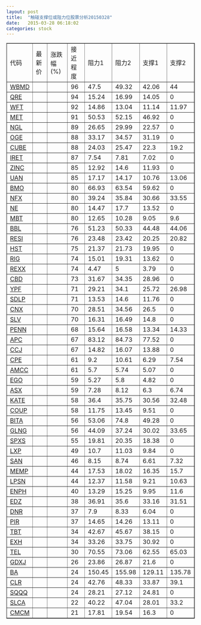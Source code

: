 ```yaml
---
layout: post
title:  "触碰支撑位或阻力位股票分析20150328"
date:   2015-03-28 06:18:02
categories: stock
---
```

<script type="text/javascript">
var stockList = []
stockList.push('gb_wbmd');
stockList.push('gb_qre');
stockList.push('gb_wft');
stockList.push('gb_met');
stockList.push('gb_ngl');
stockList.push('gb_oge');
stockList.push('gb_cube');
stockList.push('gb_iret');
stockList.push('gb_zinc');
stockList.push('gb_uan');
stockList.push('gb_bmo');
stockList.push('gb_nfx');
stockList.push('gb_ne');
stockList.push('gb_mbt');
stockList.push('gb_bbl');
stockList.push('gb_resi');
stockList.push('gb_hst');
stockList.push('gb_rig');
stockList.push('gb_rexx');
stockList.push('gb_cbd');
stockList.push('gb_ypf');
stockList.push('gb_sdlp');
stockList.push('gb_cnx');
stockList.push('gb_slv');
stockList.push('gb_penn');
stockList.push('gb_apc');
stockList.push('gb_ccj');
stockList.push('gb_cpe');
stockList.push('gb_amcc');
stockList.push('gb_ego');
stockList.push('gb_asx');
stockList.push('gb_kate');
stockList.push('gb_coup');
stockList.push('gb_bita');
stockList.push('gb_glng');
stockList.push('gb_spxs');
stockList.push('gb_lxp');
stockList.push('gb_san');
stockList.push('gb_memp');
stockList.push('gb_lpsn');
stockList.push('gb_enph');
stockList.push('gb_edz');
stockList.push('gb_dnr');
stockList.push('gb_pir');
stockList.push('gb_tbt');
stockList.push('gb_exh');
stockList.push('gb_tel');
stockList.push('gb_gdxj');
stockList.push('gb_ba');
stockList.push('gb_clr');
stockList.push('gb_sqqq');
stockList.push('gb_slca');
stockList.push('gb_cmcm');
</script>
<table border="1">
 <tr>
 <td>代码</td>
 <td>最新价</td>
 <td>涨跌幅(%)</td>
 <td>接近程度</td>
 <td>阻力1</td>
 <td>阻力2</td>
 <td>支撑1</td>
 <td>支撑2</td>
</tr>
  <tr id="wbmd" class="green">
  <td><a href="http://stock.finance.sina.com.cn/usstock/quotes/WBMD.html" target="_blank">WBMD</a></td><td></td><td></td><td>96</td><td>47.5</td><td>49.32</td><td>42.06</td><td>44</td></tr>
  <tr id="qre" class="red">
  <td><a href="http://stock.finance.sina.com.cn/usstock/quotes/QRE.html" target="_blank">QRE</a></td><td></td><td></td><td>94</td><td>15.24</td><td>16.99</td><td>14.05</td><td>0</td></tr>
  <tr id="wft" class="green">
  <td><a href="http://stock.finance.sina.com.cn/usstock/quotes/WFT.html" target="_blank">WFT</a></td><td></td><td></td><td>92</td><td>14.86</td><td>13.04</td><td>11.14</td><td>11.97</td></tr>
  <tr id="met" class="red">
  <td><a href="http://stock.finance.sina.com.cn/usstock/quotes/MET.html" target="_blank">MET</a></td><td></td><td></td><td>91</td><td>50.53</td><td>52.15</td><td>46.92</td><td>0</td></tr>
  <tr id="ngl" class="red">
  <td><a href="http://stock.finance.sina.com.cn/usstock/quotes/NGL.html" target="_blank">NGL</a></td><td></td><td></td><td>89</td><td>26.65</td><td>29.99</td><td>22.57</td><td>0</td></tr>
  <tr id="oge" class="green">
  <td><a href="http://stock.finance.sina.com.cn/usstock/quotes/OGE.html" target="_blank">OGE</a></td><td></td><td></td><td>88</td><td>33.17</td><td>34.57</td><td>31.19</td><td>0</td></tr>
  <tr id="cube" class="red">
  <td><a href="http://stock.finance.sina.com.cn/usstock/quotes/CUBE.html" target="_blank">CUBE</a></td><td></td><td></td><td>88</td><td>24.03</td><td>25.47</td><td>22.3</td><td>19.2</td></tr>
  <tr id="iret" class="red">
  <td><a href="http://stock.finance.sina.com.cn/usstock/quotes/IRET.html" target="_blank">IRET</a></td><td></td><td></td><td>87</td><td>7.54</td><td>7.81</td><td>7.02</td><td>0</td></tr>
  <tr id="zinc" class="red">
  <td><a href="http://stock.finance.sina.com.cn/usstock/quotes/ZINC.html" target="_blank">ZINC</a></td><td></td><td></td><td>85</td><td>12.92</td><td>14.6</td><td>11.93</td><td>0</td></tr>
  <tr id="uan" class="green">
  <td><a href="http://stock.finance.sina.com.cn/usstock/quotes/UAN.html" target="_blank">UAN</a></td><td></td><td></td><td>85</td><td>17.17</td><td>14.17</td><td>10.76</td><td>13.06</td></tr>
  <tr id="bmo" class="green">
  <td><a href="http://stock.finance.sina.com.cn/usstock/quotes/BMO.html" target="_blank">BMO</a></td><td></td><td></td><td>80</td><td>66.93</td><td>63.54</td><td>59.62</td><td>0</td></tr>
  <tr id="nfx" class="green">
  <td><a href="http://stock.finance.sina.com.cn/usstock/quotes/NFX.html" target="_blank">NFX</a></td><td></td><td></td><td>80</td><td>39.24</td><td>35.84</td><td>30.66</td><td>33.55</td></tr>
  <tr id="ne" class="red">
  <td><a href="http://stock.finance.sina.com.cn/usstock/quotes/NE.html" target="_blank">NE</a></td><td></td><td></td><td>80</td><td>14.47</td><td>17.7</td><td>13.52</td><td>0</td></tr>
  <tr id="mbt" class="green">
  <td><a href="http://stock.finance.sina.com.cn/usstock/quotes/MBT.html" target="_blank">MBT</a></td><td></td><td></td><td>80</td><td>12.65</td><td>10.28</td><td>9.05</td><td>9.6</td></tr>
  <tr id="bbl" class="green">
  <td><a href="http://stock.finance.sina.com.cn/usstock/quotes/BBL.html" target="_blank">BBL</a></td><td></td><td></td><td>76</td><td>51.23</td><td>50.33</td><td>44.48</td><td>44.06</td></tr>
  <tr id="resi" class="green">
  <td><a href="http://stock.finance.sina.com.cn/usstock/quotes/RESI.html" target="_blank">RESI</a></td><td></td><td></td><td>76</td><td>23.48</td><td>23.42</td><td>20.25</td><td>20.82</td></tr>
  <tr id="hst" class="green">
  <td><a href="http://stock.finance.sina.com.cn/usstock/quotes/HST.html" target="_blank">HST</a></td><td></td><td></td><td>75</td><td>21.37</td><td>21.73</td><td>19.95</td><td>0</td></tr>
  <tr id="rig" class="red">
  <td><a href="http://stock.finance.sina.com.cn/usstock/quotes/RIG.html" target="_blank">RIG</a></td><td></td><td></td><td>74</td><td>15.01</td><td>19.31</td><td>13.62</td><td>0</td></tr>
  <tr id="rexx" class="green">
  <td><a href="http://stock.finance.sina.com.cn/usstock/quotes/REXX.html" target="_blank">REXX</a></td><td></td><td></td><td>74</td><td>4.47</td><td>5</td><td>3.79</td><td>0</td></tr>
  <tr id="cbd" class="green">
  <td><a href="http://stock.finance.sina.com.cn/usstock/quotes/CBD.html" target="_blank">CBD</a></td><td></td><td></td><td>73</td><td>31.67</td><td>34.35</td><td>28.96</td><td>0</td></tr>
  <tr id="ypf" class="green">
  <td><a href="http://stock.finance.sina.com.cn/usstock/quotes/YPF.html" target="_blank">YPF</a></td><td></td><td></td><td>71</td><td>29.21</td><td>34.1</td><td>25.72</td><td>26.98</td></tr>
  <tr id="sdlp" class="red">
  <td><a href="http://stock.finance.sina.com.cn/usstock/quotes/SDLP.html" target="_blank">SDLP</a></td><td></td><td></td><td>71</td><td>13.53</td><td>14.6</td><td>11.76</td><td>0</td></tr>
  <tr id="cnx" class="green">
  <td><a href="http://stock.finance.sina.com.cn/usstock/quotes/CNX.html" target="_blank">CNX</a></td><td></td><td></td><td>70</td><td>28.51</td><td>34.56</td><td>26.5</td><td>0</td></tr>
  <tr id="slv" class="red">
  <td><a href="http://stock.finance.sina.com.cn/usstock/quotes/SLV.html" target="_blank">SLV</a></td><td></td><td></td><td>70</td><td>16.31</td><td>16.49</td><td>14.8</td><td>0</td></tr>
  <tr id="penn" class="red">
  <td><a href="http://stock.finance.sina.com.cn/usstock/quotes/PENN.html" target="_blank">PENN</a></td><td></td><td></td><td>68</td><td>15.64</td><td>16.58</td><td>13.34</td><td>14.33</td></tr>
  <tr id="apc" class="red">
  <td><a href="http://stock.finance.sina.com.cn/usstock/quotes/APC.html" target="_blank">APC</a></td><td></td><td></td><td>67</td><td>83.12</td><td>84.73</td><td>77.52</td><td>0</td></tr>
  <tr id="ccj" class="red">
  <td><a href="http://stock.finance.sina.com.cn/usstock/quotes/CCJ.html" target="_blank">CCJ</a></td><td></td><td></td><td>67</td><td>14.82</td><td>16.07</td><td>13.88</td><td>0</td></tr>
  <tr id="cpe" class="green">
  <td><a href="http://stock.finance.sina.com.cn/usstock/quotes/CPE.html" target="_blank">CPE</a></td><td></td><td></td><td>61</td><td>9.2</td><td>10.61</td><td>6.29</td><td>7.54</td></tr>
  <tr id="amcc" class="green">
  <td><a href="http://stock.finance.sina.com.cn/usstock/quotes/AMCC.html" target="_blank">AMCC</a></td><td></td><td></td><td>61</td><td>5.7</td><td>5.74</td><td>5.07</td><td>0</td></tr>
  <tr id="ego" class="green">
  <td><a href="http://stock.finance.sina.com.cn/usstock/quotes/EGO.html" target="_blank">EGO</a></td><td></td><td></td><td>59</td><td>5.27</td><td>5.8</td><td>4.82</td><td>0</td></tr>
  <tr id="asx" class="red">
  <td><a href="http://stock.finance.sina.com.cn/usstock/quotes/ASX.html" target="_blank">ASX</a></td><td></td><td></td><td>59</td><td>7.28</td><td>8.12</td><td>6.3</td><td>6.74</td></tr>
  <tr id="kate" class="green">
  <td><a href="http://stock.finance.sina.com.cn/usstock/quotes/KATE.html" target="_blank">KATE</a></td><td></td><td></td><td>58</td><td>36.4</td><td>35.75</td><td>30.56</td><td>32.48</td></tr>
  <tr id="coup" class="red">
  <td><a href="http://stock.finance.sina.com.cn/usstock/quotes/COUP.html" target="_blank">COUP</a></td><td></td><td></td><td>58</td><td>11.75</td><td>13.45</td><td>9.51</td><td>0</td></tr>
  <tr id="bita" class="green">
  <td><a href="http://stock.finance.sina.com.cn/usstock/quotes/BITA.html" target="_blank">BITA</a></td><td></td><td></td><td>56</td><td>53.06</td><td>74.8</td><td>49.28</td><td>0</td></tr>
  <tr id="glng" class="green">
  <td><a href="http://stock.finance.sina.com.cn/usstock/quotes/GLNG.html" target="_blank">GLNG</a></td><td></td><td></td><td>56</td><td>44.09</td><td>37.24</td><td>30.02</td><td>33.65</td></tr>
  <tr id="spxs" class="red">
  <td><a href="http://stock.finance.sina.com.cn/usstock/quotes/SPXS.html" target="_blank">SPXS</a></td><td></td><td></td><td>55</td><td>19.81</td><td>20.35</td><td>18.38</td><td>0</td></tr>
  <tr id="lxp" class="green">
  <td><a href="http://stock.finance.sina.com.cn/usstock/quotes/LXP.html" target="_blank">LXP</a></td><td></td><td></td><td>49</td><td>10.7</td><td>11.03</td><td>9.84</td><td>0</td></tr>
  <tr id="san" class="green">
  <td><a href="http://stock.finance.sina.com.cn/usstock/quotes/SAN.html" target="_blank">SAN</a></td><td></td><td></td><td>46</td><td>8.15</td><td>8.74</td><td>6.61</td><td>7.32</td></tr>
  <tr id="memp" class="red">
  <td><a href="http://stock.finance.sina.com.cn/usstock/quotes/MEMP.html" target="_blank">MEMP</a></td><td></td><td></td><td>44</td><td>17.53</td><td>18.02</td><td>16.35</td><td>15.7</td></tr>
  <tr id="lpsn" class="green">
  <td><a href="http://stock.finance.sina.com.cn/usstock/quotes/LPSN.html" target="_blank">LPSN</a></td><td></td><td></td><td>44</td><td>12.37</td><td>11.58</td><td>9.21</td><td>10.63</td></tr>
  <tr id="enph" class="red">
  <td><a href="http://stock.finance.sina.com.cn/usstock/quotes/ENPH.html" target="_blank">ENPH</a></td><td></td><td></td><td>40</td><td>13.29</td><td>15.25</td><td>9.95</td><td>11.6</td></tr>
  <tr id="edz" class="red">
  <td><a href="http://stock.finance.sina.com.cn/usstock/quotes/EDZ.html" target="_blank">EDZ</a></td><td></td><td></td><td>38</td><td>36.91</td><td>35.6</td><td>33.16</td><td>31.51</td></tr>
  <tr id="dnr" class="red">
  <td><a href="http://stock.finance.sina.com.cn/usstock/quotes/DNR.html" target="_blank">DNR</a></td><td></td><td></td><td>37</td><td>7.9</td><td>8.33</td><td>6.04</td><td>0</td></tr>
  <tr id="pir" class="red">
  <td><a href="http://stock.finance.sina.com.cn/usstock/quotes/PIR.html" target="_blank">PIR</a></td><td></td><td></td><td>37</td><td>14.65</td><td>14.26</td><td>13.11</td><td>0</td></tr>
  <tr id="tbt" class="red">
  <td><a href="http://stock.finance.sina.com.cn/usstock/quotes/TBT.html" target="_blank">TBT</a></td><td></td><td></td><td>34</td><td>42.67</td><td>45.67</td><td>38.15</td><td>0</td></tr>
  <tr id="exh" class="red">
  <td><a href="http://stock.finance.sina.com.cn/usstock/quotes/EXH.html" target="_blank">EXH</a></td><td></td><td></td><td>34</td><td>33.26</td><td>33.75</td><td>30.92</td><td>0</td></tr>
  <tr id="tel" class="red">
  <td><a href="http://stock.finance.sina.com.cn/usstock/quotes/TEL.html" target="_blank">TEL</a></td><td></td><td></td><td>30</td><td>70.55</td><td>73.06</td><td>62.55</td><td>65.03</td></tr>
  <tr id="gdxj" class="red">
  <td><a href="http://stock.finance.sina.com.cn/usstock/quotes/GDXJ.html" target="_blank">GDXJ</a></td><td></td><td></td><td>26</td><td>23.86</td><td>26.87</td><td>21.6</td><td>0</td></tr>
  <tr id="ba" class="red">
  <td><a href="http://stock.finance.sina.com.cn/usstock/quotes/BA.html" target="_blank">BA</a></td><td></td><td></td><td>24</td><td>150.45</td><td>155.98</td><td>129.11</td><td>135.78</td></tr>
  <tr id="clr" class="red">
  <td><a href="http://stock.finance.sina.com.cn/usstock/quotes/CLR.html" target="_blank">CLR</a></td><td></td><td></td><td>24</td><td>42.76</td><td>48.33</td><td>33.87</td><td>39.1</td></tr>
  <tr id="sqqq" class="red">
  <td><a href="http://stock.finance.sina.com.cn/usstock/quotes/SQQQ.html" target="_blank">SQQQ</a></td><td></td><td></td><td>24</td><td>28.21</td><td>27.12</td><td>24.81</td><td>0</td></tr>
  <tr id="slca" class="green">
  <td><a href="http://stock.finance.sina.com.cn/usstock/quotes/SLCA.html" target="_blank">SLCA</a></td><td></td><td></td><td>22</td><td>40.22</td><td>47.04</td><td>28.01</td><td>33.2</td></tr>
  <tr id="cmcm" class="red">
  <td><a href="http://stock.finance.sina.com.cn/usstock/quotes/CMCM.html" target="_blank">CMCM</a></td><td></td><td></td><td>21</td><td>17.81</td><td>19.54</td><td>16.3</td><td>0</td></tr>
</table>
